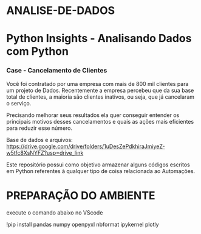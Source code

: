 # ANALISE-DE-DADOS
# Python Insights - Analisando Dados com Python

### Case - Cancelamento de Clientes

Você foi contratado por uma empresa com mais de 800 mil clientes para um projeto de Dados. Recentemente a empresa percebeu que da sua base total de clientes, a maioria são clientes inativos, ou seja, que já cancelaram o serviço.

Precisando melhorar seus resultados ela quer conseguir entender os principais motivos desses cancelamentos e quais as ações mais eficientes para reduzir esse número.

Base de dados e arquivos: https://drive.google.com/drive/folders/1uDesZePdkhiraJmiyeZ-w5tfc8XsNYFZ?usp=drive_link


Este repositório possui como objetivo armazenar alguns códigos escritos em Python referentes à qualquer tipo de coisa relacionada ao Automações.

# PREPARAÇÃO DO AMBIENTE

execute o comando abaixo no VScode

!pip install pandas numpy openpyxl nbformat ipykernel plotly
